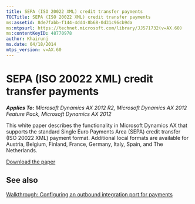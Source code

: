 ```yaml
---
title: SEPA (ISO 20022 XML) credit transfer payments
TOCTitle: SEPA (ISO 20022 XML) credit transfer payments
ms:assetid: 8de7fabb-f144-4dd4-8b68-0d31c96cb9da
ms:mtpsurl: https://technet.microsoft.com/library/JJ571732(v=AX.60)
ms:contentKeyID: 48770978
author: Khairunj
ms.date: 04/18/2014
mtps_version: v=AX.60
---
```


# SEPA (ISO 20022 XML) credit transfer payments 


_**Applies To:** Microsoft Dynamics AX 2012 R2, Microsoft Dynamics AX 2012 Feature Pack, Microsoft Dynamics AX 2012_

This white paper describes the functionality in Microsoft Dynamics AX that supports the standard Single Euro Payments Area (SEPA) credit transfer (ISO 20022 XML) payment format. Additional local formats are available for Austria, Belgium, Finland, France, Germany, Italy, Spain, and The Netherlands.

[Download the paper](https://go.microsoft.com/fwlink/?linkid=256554)

## See also

[Walkthrough: Configuring an outbound integration port for payments](walkthrough-configuring-an-outbound-integration-port-for-payments.md)

  


